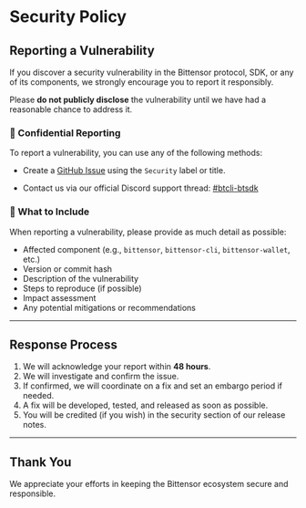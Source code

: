 # Security Policy

## Reporting a Vulnerability

If you discover a security vulnerability in the Bittensor protocol, SDK, or any of its components, we strongly encourage you to report it responsibly.

Please **do not publicly disclose** the vulnerability until we have had a reasonable chance to address it.

### 🔐 Confidential Reporting

To report a vulnerability, you can use any of the following methods:

- Create a [GitHub Issue](https://github.com/opentensor/bittensor/issues) using the `Security` label or title.

- Contact us via our official Discord support thread: [#btcli-btsdk](https://discord.com/channels/1120750674595024897/1242999357436071956)

### 🧾 What to Include

When reporting a vulnerability, please provide as much detail as possible:

- Affected component (e.g., `bittensor`, `bittensor-cli`, `bittensor-wallet`, etc.)
- Version or commit hash
- Description of the vulnerability
- Steps to reproduce (if possible)
- Impact assessment
- Any potential mitigations or recommendations

---

## Response Process

1. We will acknowledge your report within **48 hours**.
2. We will investigate and confirm the issue.
3. If confirmed, we will coordinate on a fix and set an embargo period if needed.
4. A fix will be developed, tested, and released as soon as possible.
5. You will be credited (if you wish) in the security section of our release notes.

---

## Thank You

We appreciate your efforts in keeping the Bittensor ecosystem secure and responsible.  
